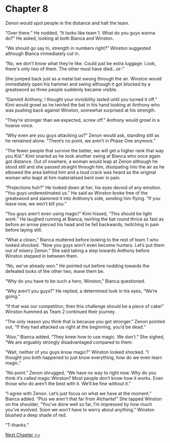 # Chapter 8

Zenon would spot people in the distance and halt the team.

“Over there.” He nodded, “It looks like team 1. What do you guys wanna do?” He asked, looking at both Bianca and Winston.

“We should go say hi, strength in numbers right?” Winston suggested although Bianca immediately cut in.

“No, we don’t know what they’re like. Could just be extra luggage. Look, there's only two of them. The other must have died…or-”

She jumped back just as a metal bat swung through the air. Winston would immediately open his hammer and swing although it got blocked by a greatsword as three people suddenly became visible.

“Dammit Anthony, I thought your invisibility lasted until you turned it off.” Kimi would growl as he twirled the bat in his hand looking at Anthony who was pushing back against Winston, somewhat surprised at his strength.

“They’re stronger than we expected, screw off.” Anthony would growl in a hoarse voice.

“Why even are you guys attacking us?” Zenon would ask, standing still as he remained alone. “There’s no point, we aren’t in Phase One anymore.”

“The fewer people that survive the better, we will get a higher rank that way you Kid.” Kimi snarled as he took another swing at Bianca who once again got distance. Out of nowhere, a woman would leap at Zenon although he stood still and she passed straight through him, dissipating into the air as he elbowed the area behind him and a loud crack was heard as the original woman who leapt at him materialised bent over in pain.

“Projections huh?” He looked down at her, his eyes devoid of any emotion. “You guys underestimated us.” He said as Winston broke free of the greatsword and slammed it into Anthony’s side, sending him flying. “If you leave now, we won’t kill you.”

“You guys aren’t even using magic!” Kimi hissed, “This should be light work.” He laughed running at Bianca, twirling the bat round thrice as fast as before an arrow pierced his head and he fell backwards, twitching in pain before laying still.

“What a clown,” Bianca muttered before looking to the rest of team 1 who looked shocked. “Now you guys won’t even become hunters. Let’s put them out of misery Zenon.” She said taking a step towards Anthony before Winston stepped in between them.

“No, we’ve already won.” He pointed out before nodding towards the defeated looks of the other two, leave them be.

“Why do you have to be such a hero, Winston,” Bianca questioned.

“Why aren’t you guys?” He replied, a determined look in his eyes, “We’re going.”

“If that was our competition, then this challenge should be a piece of cake!” Winston hummed as Team 2 continued their journey.

“The only reason you think that is because you got stronger.” Zenon pointed out, “If they had attacked us right at the beginning, you’d be dead.”

“Also,” Bianca added, “They knew how to use magic. We don’t.” She sighed, “We are arguably strongly disadvantaged compared to them.

“Wait, neither of you guys know magic?” Winston looked shocked. “I thought you both happened to just know everything, how do we even learn magic.”

“No point.” Zenon shrugged, “We have no way to right now. Why do you think it’s called magic Winston? Most people don’t know how it works. Even those who do aren’t the best with it. We’ll be fine without it.”

“I agree with Zenon. Let’s just focus on what we have at the moment.” Bianca added. “Plus we aren’t that far from Alchante!” She tapped Winston on the shoulder, “You’ve done well so far, I’m impressed by how much you’ve evolved. Soon we won’t have to worry about anything.” Winston blushed a deep shade of red.

“T-thanks.”

[Next Chapter >>](<Chapter 9.md>)

